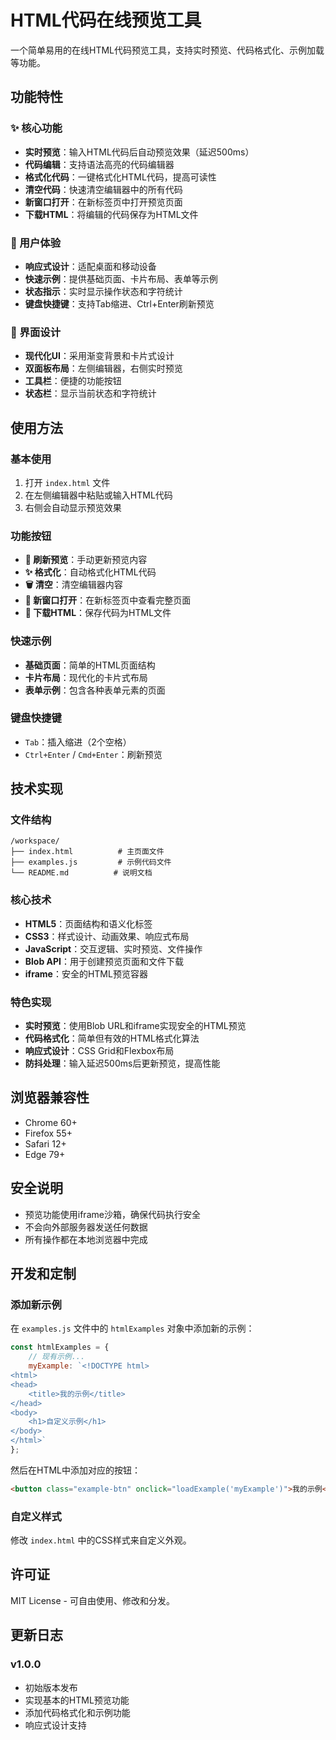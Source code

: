 # HTML代码在线预览工具

一个简单易用的在线HTML代码预览工具，支持实时预览、代码格式化、示例加载等功能。

## 功能特性

### ✨ 核心功能
- **实时预览**：输入HTML代码后自动预览效果（延迟500ms）
- **代码编辑**：支持语法高亮的代码编辑器
- **格式化代码**：一键格式化HTML代码，提高可读性
- **清空代码**：快速清空编辑器中的所有代码
- **新窗口打开**：在新标签页中打开预览页面
- **下载HTML**：将编辑的代码保存为HTML文件

### 🎯 用户体验
- **响应式设计**：适配桌面和移动设备
- **快速示例**：提供基础页面、卡片布局、表单等示例
- **状态指示**：实时显示操作状态和字符统计
- **键盘快捷键**：支持Tab缩进、Ctrl+Enter刷新预览

### 🎨 界面设计
- **现代化UI**：采用渐变背景和卡片式设计
- **双面板布局**：左侧编辑器，右侧实时预览
- **工具栏**：便捷的功能按钮
- **状态栏**：显示当前状态和字符统计

## 使用方法

### 基本使用
1. 打开 `index.html` 文件
2. 在左侧编辑器中粘贴或输入HTML代码
3. 右侧会自动显示预览效果

### 功能按钮
- **🔄 刷新预览**：手动更新预览内容
- **✨ 格式化**：自动格式化HTML代码
- **🗑️ 清空**：清空编辑器内容
- **🔗 新窗口打开**：在新标签页中查看完整页面
- **💾 下载HTML**：保存代码为HTML文件

### 快速示例
- **基础页面**：简单的HTML页面结构
- **卡片布局**：现代化的卡片式布局
- **表单示例**：包含各种表单元素的页面

### 键盘快捷键
- `Tab`：插入缩进（2个空格）
- `Ctrl+Enter` / `Cmd+Enter`：刷新预览

## 技术实现

### 文件结构
```
/workspace/
├── index.html          # 主页面文件
├── examples.js         # 示例代码文件
└── README.md          # 说明文档
```

### 核心技术
- **HTML5**：页面结构和语义化标签
- **CSS3**：样式设计、动画效果、响应式布局
- **JavaScript**：交互逻辑、实时预览、文件操作
- **Blob API**：用于创建预览页面和文件下载
- **iframe**：安全的HTML预览容器

### 特色实现
- **实时预览**：使用Blob URL和iframe实现安全的HTML预览
- **代码格式化**：简单但有效的HTML格式化算法
- **响应式设计**：CSS Grid和Flexbox布局
- **防抖处理**：输入延迟500ms后更新预览，提高性能

## 浏览器兼容性

- Chrome 60+
- Firefox 55+
- Safari 12+
- Edge 79+

## 安全说明

- 预览功能使用iframe沙箱，确保代码执行安全
- 不会向外部服务器发送任何数据
- 所有操作都在本地浏览器中完成

## 开发和定制

### 添加新示例
在 `examples.js` 文件中的 `htmlExamples` 对象中添加新的示例：

```javascript
const htmlExamples = {
    // 现有示例...
    myExample: `<!DOCTYPE html>
<html>
<head>
    <title>我的示例</title>
</head>
<body>
    <h1>自定义示例</h1>
</body>
</html>`
};
```

然后在HTML中添加对应的按钮：
```html
<button class="example-btn" onclick="loadExample('myExample')">我的示例</button>
```

### 自定义样式
修改 `index.html` 中的CSS样式来自定义外观。

## 许可证

MIT License - 可自由使用、修改和分发。

## 更新日志

### v1.0.0
- 初始版本发布
- 实现基本的HTML预览功能
- 添加代码格式化和示例功能
- 响应式设计支持